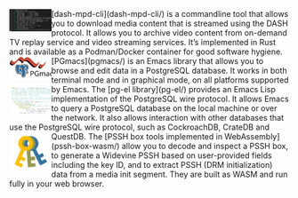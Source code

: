
<img src="img/dash-mpd-cli-about.png" style="float:left;width:15em;max-width:15%">
[dash-mpd-cli](dash-mpd-cli/) is a commandline tool that allows you to download media content that
is streamed using the DASH protocol. It allows you to archive video content from on-demand TV replay
service and video streaming services. It’s implemented in Rust and is available as a Podman/Docker
container for good software hygiene.

<img src="img/PGmacs-logo.svg" style="float:left;width:15em;max-width:15%">
[PGmacs](pgmacs/) is an Emacs library that allows you to browse and edit data in a PostgreSQL
database. It works in both terminal mode and in graphical mode, on all platforms supported by Emacs.

<img src="img/pgel-about.svg" style="float:left;width:15em;max-width:15%">
The [pg-el library](pg-el/) provides an Emacs Lisp implementation of the PostgreSQL wire protocol.
It allows Emacs to query a PostgreSQL database on the local machine or over the network. It also
allows interaction with other databases that use the PostgreSQL wire protocol, such as CockroachDB,
CrateDB and QuestDB.


<img src="img/pssh-box-logo.svg" style="float:left;width:15em;max-width:15%">
The [PSSH box tools implemented in WebAssembly](pssh-box-wasm/) allow you to decode and inspect a
PSSH box, to generate a Widevine PSSH based on user-provided fields including the key ID, and to
extract PSSH (DRM initialization) data from a media init segment. They are built as WASM and run
fully in your web browser.
